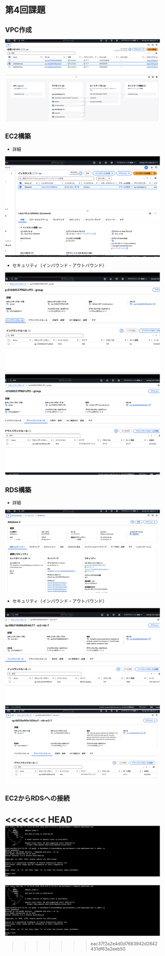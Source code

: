 # 第4回課題


## VPC作成

![vpc](vpc.image1.png)

## EC2構築

* 詳細

![EC2](EC2.image2.png)

* セキュリティ（インバウンド・アウトバウンド）

![EC2](EC2.image3.png)
![EC2](EC2.image4.png)

## RDS構築

* 詳細

![RDS](RDS.image5.png)

* セキュリティ（インバウンド・アウトバウンド）

![RDS](RDS.image6.png)
![RDS](RDS.image7.png)

## EC2からRDSへの接続

<<<<<<< HEAD
![EC2-RDS](EC2-RDS.image8.png)
=======
![EC2~RDS](EC2~RDS.image8.png)




>>>>>>> eac37f2a2e4d0d7683942d2842431df63a2eeb50
